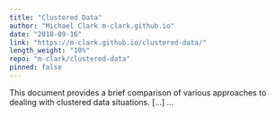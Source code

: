 ```yaml
---
title: "Clustered Data"
author: "Michael Clark m-clark.github.io"
date: "2018-09-16"
link: "https://m-clark.github.io/clustered-data/"
length_weight: "10%"
repo: "m-clark/clustered-data"
pinned: false
---
```


This document provides a brief comparison of various approaches to dealing with clustered data situations. [...]  ...
